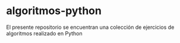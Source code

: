 # algoritmos-python
El presente repositorio se encuentran una colección de ejercicios de algoritmos realizado en Python 
